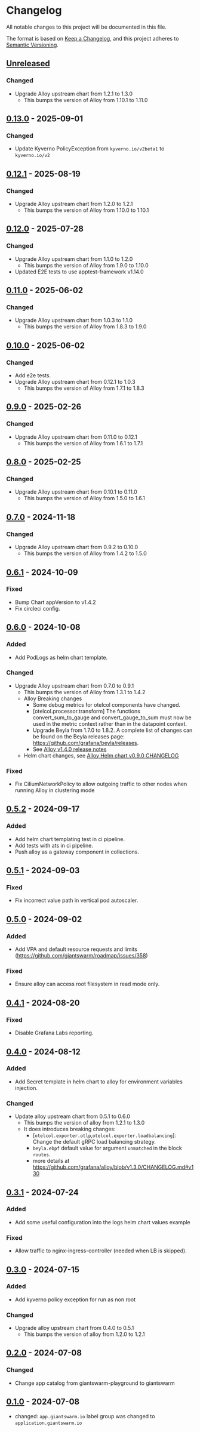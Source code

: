 # Changelog

All notable changes to this project will be documented in this file.

The format is based on [Keep a Changelog](https://keepachangelog.com/en/1.0.0/),
and this project adheres to [Semantic Versioning](https://semver.org/spec/v2.0.0.html).

## [Unreleased]

### Changed

- Upgrade Alloy upstream chart from 1.2.1 to 1.3.0
  - This bumps the version of Alloy from 1.10.1 to 1.11.0

## [0.13.0] - 2025-09-01

### Changed

- Update Kyverno PolicyException from `kyverno.io/v2beta1` to `kyverno.io/v2`

## [0.12.1] - 2025-08-19

### Changed

- Upgrade Alloy upstream chart from 1.2.0 to 1.2.1
  - This bumps the version of Alloy from 1.10.0 to 1.10.1

## [0.12.0] - 2025-07-28

### Changed

- Upgrade Alloy upstream chart from 1.1.0 to 1.2.0
  - This bumps the version of Alloy from 1.9.0 to 1.10.0
- Updated E2E tests to use apptest-framework v1.14.0

## [0.11.0] - 2025-06-02

### Changed

- Upgrade Alloy upstream chart from 1.0.3 to 1.1.0
  - This bumps the version of Alloy from 1.8.3 to 1.9.0

## [0.10.0] - 2025-06-02

### Changed

- Add e2e tests.
- Upgrade Alloy upstream chart from 0.12.1 to 1.0.3
  - This bumps the version of Alloy from 1.7.1 to 1.8.3

## [0.9.0] - 2025-02-26

### Changed

- Upgrade Alloy upstream chart from 0.11.0 to 0.12.1
  - This bumps the version of Alloy from 1.6.1 to 1.7.1

## [0.8.0] - 2025-02-25

### Changed

- Upgrade Alloy upstream chart from 0.10.1 to 0.11.0
  - This bumps the version of Alloy from 1.5.0 to 1.6.1

## [0.7.0] - 2024-11-18

### Changed

- Upgrade Alloy upstream chart from 0.9.2 to 0.10.0
  - This bumps the version of Alloy from 1.4.2 to 1.5.0

## [0.6.1] - 2024-10-09

### Fixed

- Bump Chart appVersion to v1.4.2
- Fix circleci config.

## [0.6.0] - 2024-10-08

### Added

- Add PodLogs as helm chart template.

### Changed

- Upgrade Alloy upstream chart from 0.7.0 to 0.9.1
  - This bumps the version of Alloy from 1.3.1 to 1.4.2
  - Alloy Breaking changes
    - Some debug metrics for otelcol components have changed.
    - [otelcol.processor.transform] The functions convert_sum_to_gauge and convert_gauge_to_sum must now be used in the metric context rather than in the datapoint context.
    - Upgrade Beyla from 1.7.0 to 1.8.2. A complete list of changes can be found on the Beyla releases page: https://github.com/grafana/beyla/releases.
    - See [Alloy v1.4.0 release notes](https://github.com/grafana/alloy/releases/tag/v1.4.0)
  - Helm chart changes, see [Alloy Helm chart v0.9.0 CHANGELOG](https://github.com/grafana/alloy/blob/helm-chart/0.9.0/operations/helm/charts/alloy/CHANGELOG.md)

### Fixed

- Fix CiliumNetworkPolicy to allow outgoing traffic to other nodes when running Alloy in clustering mode

## [0.5.2] - 2024-09-17

### Added

- Add helm chart templating test in ci pipeline.
- Add tests with ats in ci pipeline.
- Push alloy as a gateway component in collections.

## [0.5.1] - 2024-09-03

### Fixed

- Fix incorrect value path in vertical pod autoscaler.

## [0.5.0] - 2024-09-02

### Added

- Add VPA and default resource requests and limits (https://github.com/giantswarm/roadmap/issues/358)

### Fixed

- Ensure alloy can access root filesystem in read mode only.

## [0.4.1] - 2024-08-20

### Fixed

- Disable Grafana Labs reporting.

## [0.4.0] - 2024-08-12

### Added

- Add Secret template in helm chart to alloy for environment variables injection.

### Changed

- Update alloy upstream chart from 0.5.1 to 0.6.0
  - This bumps the version of alloy from 1.2.1 to 1.3.0
  - It does introduces breaking changes:
    - [`otelcol.exporter.otlp`,`otelcol.exporter.loadbalancing`]: Change the default gRPC load balancing strategy.
    - `beyla.ebpf` default value for argument `unmatched` in the block `routes`.
    - more details at https://github.com/grafana/alloy/blob/v1.3.0/CHANGELOG.md#v130

## [0.3.1] - 2024-07-24

### Added

- Add some useful configuration into the logs helm chart values example

### Fixed

- Allow traffic to nginx-ingress-controller (needed when LB is skipped).

## [0.3.0] - 2024-07-15

### Added

- Add kyverno policy exception for run as non root

### Changed

- Upgrade alloy upstream chart from 0.4.0 to 0.5.1
  - This bumps the version of alloy from 1.2.0 to 1.2.1

## [0.2.0] - 2024-07-08

### Changed

- Change app catalog from giantswarm-playground to giantswarm

## [0.1.0] - 2024-07-08

- changed: `app.giantswarm.io` label group was changed to `application.giantswarm.io`

[Unreleased]: https://github.com/giantswarm/alloy-app/compare/v0.13.0...HEAD
[0.13.0]: https://github.com/giantswarm/alloy-app/compare/v0.12.1...v0.13.0
[0.12.1]: https://github.com/giantswarm/alloy-app/compare/v0.12.0...v0.12.1
[0.12.0]: https://github.com/giantswarm/alloy-app/compare/v0.11.0...v0.12.0
[0.11.0]: https://github.com/giantswarm/alloy-app/compare/v0.10.0...v0.11.0
[0.10.0]: https://github.com/giantswarm/alloy-app/compare/v0.9.0...v0.10.0
[0.9.0]: https://github.com/giantswarm/alloy-app/compare/v0.8.0...v0.9.0
[0.8.0]: https://github.com/giantswarm/alloy-app/compare/v0.7.0...v0.8.0
[0.7.0]: https://github.com/giantswarm/alloy-app/compare/v0.6.1...v0.7.0
[0.6.1]: https://github.com/giantswarm/alloy-app/compare/v0.6.0...v0.6.1
[0.6.0]: https://github.com/giantswarm/alloy-app/compare/v0.5.2...v0.6.0
[0.5.2]: https://github.com/giantswarm/alloy-app/compare/v0.5.1...v0.5.2
[0.5.1]: https://github.com/giantswarm/alloy-app/compare/v0.5.0...v0.5.1
[0.5.0]: https://github.com/giantswarm/alloy-app/compare/v0.4.1...v0.5.0
[0.4.1]: https://github.com/giantswarm/alloy-app/compare/v0.4.0...v0.4.1
[0.4.0]: https://github.com/giantswarm/alloy-app/compare/v0.3.1...v0.4.0
[0.3.1]: https://github.com/giantswarm/alloy-app/compare/v0.3.0...v0.3.1
[0.3.0]: https://github.com/giantswarm/alloy-app/compare/v0.2.0...v0.3.0
[0.2.0]: https://github.com/giantswarm/alloy-app/compare/v0.1.0...v0.2.0
[0.1.0]: https://github.com/giantswarm/alloy-app/releases/tag/v0.1.0
